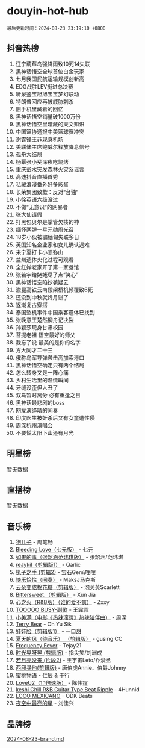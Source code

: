 # douyin-hot-hub

`最后更新时间：2024-08-23 23:19:10 +0800`

## 抖音热榜

1. 辽宁葫芦岛强降雨致10死14失联
1. 黑神话悟空全球首位白金玩家
1. 七月我国民航运输规模创新高
1. EDG战胜LEV挺进总决赛
1. 听泉鉴宝旭旭宝宝梦幻联动
1. 特朗普回应再被威胁刺杀
1. 旧手机里藏着的回忆
1. 黑神话悟空销量破1000万份
1. 黑神话悟空里暗藏的天文知识
1. 中国篮协通报中美篮球赛冲突
1. 谢霆锋王菲现身机场
1. 美联储主席鲍威尔释放降息信号
1. 孤舟大结局
1. 杨幂张小斐深夜吃烧烤
1. 重庆彭水突发森林火灾系谣言
1. 高迪抖音直播首秀
1. 私藏浪漫番外好多彩蛋
1. 长荣集团致歉：反对“台独”
1. 小徐英语六级没过
1. 不做“无意识”的网暴者
1. 张大仙请假
1. 打黑包贝尔是掌管欠揍的神
1. 缅怀两弹一星元勋周光召
1. 18岁小伙被骗缅甸失联多日
1. 英国知名企业家和女儿确认遇难
1. 来宁夏打卡小须弥山
1. 兰州遗体火化过程可观看
1. 全红婵老家开了第一家餐馆
1. 张若宇给姥姥尽了点“笑心”
1. 黑神话悟空陷抄袭疑云
1. 渝昆高铁云南段架桥机倾覆致6死
1. 还没到中秋就馋月饼了
1. 返潮复古穿搭
1. 泰国坠机事件中国乘客遗体已找到
1. 张晚意王楚然柳舟记决裂
1. 孙颖莎现身甘肃校园
1. 菩提老祖 悟空最好的师父
1. 我忘了说 最美的是你的名字
1. 方大同才二十三
1. 俄称乌军导弹袭击高加索港口
1. 黑神话悟空确定只有两个结局
1. 怎么转身又是一阵心痛
1. 乡村生活里的温情瞬间
1. 牙缝没歪但人丑了
1. 双鸟暂时离分 必有重逢之日
1. 黑神话最悲剧的boss
1. 网友演绎晴的间奏
1. 印度医生被奸杀后又有女童遭性侵
1. 周深杭州演唱会
1. 不要慌太阳下山还有月光

## 明星榜

暂无数据

## 直播榜

暂无数据

## 音乐榜

1. [狗儿子](https://sf3-cdn-tos.douyinstatic.com/obj/tos-cn-ve-2774/osvuItF7HhQ8nfz5BHDCMbu5ZOmgxBGtmcEpfn) - 周笔畅
1. [Bleeding Love（七元版）](https://sf3-cdn-tos.douyinstatic.com/obj/tos-cn-ve-2774/oEgC9eZFHQ1MfSRnrfkzFp8AayDWqAQMABBgUs) - 七元
1. [如果的事（张韶涵范玮琪版）](https://sf5-hl-cdn-tos.douyinstatic.com/obj/tos-cn-ve-2774/owI7MDDyzHddFIDNOFiTf8qYP1fafEiAgmjsCv) - 张韶涵/范玮琪
1. [reaykil（剪辑版1）](https://sf5-hl-cdn-tos.douyinstatic.com/obj/tos-cn-ve-2774/osSIWpEdiiBoAWKQMsIBhmw1wUEJn5z20ANfA9) - Qarlic
1. [执子之手 (剪辑2)](https://sf5-hl-cdn-tos.douyinstatic.com/obj/tos-cn-ve-2774/oUoZLQjCc31XzqsBnBQUNgeKtYPBcgbFDwtfcu) - 宝石Gem\哩哩
1. [快乐恰恰（间奏）](https://sf5-hl-cdn-tos.douyinstatic.com/obj/tos-cn-ve-2774/oMesum3HvWQXJxuMFeVYzf54o2QzH5aEBPOCAn) - MaksJ马克斯
1. [云朵变成棉花糖（剪辑版）](https://sf3-cdn-tos.douyinstatic.com/obj/tos-cn-ve-2774/o8LC84GQLALFfXeyJmh8KE61byVQYMMeAZLfEI) - 泡芙芙Scarlett
1. [Bittersweet.（剪辑版）](https://sf5-hl-cdn-tos.douyinstatic.com/obj/tos-cn-ve-2774/oIR5xcAceFQosUeHXGzNQpCesIBELaANA2RYoJ) - Xun Jia
1. [心之火（R&B版）（谁的爱不疯）](https://sf5-hl-cdn-tos.douyinstatic.com/obj/tos-cn-ve-2774/okemkEDaIBBE3OosftCgMxlFkLQZRw37t36ZQv) - Zxxy
1. [TOOOOO BUSY-副歌](https://sf5-hl-cdn-tos.douyinstatic.com/obj/tos-cn-ve-2774/o0fmjGZetNDjSM5EimFs2QlzBg30YgByJMRQrC) - 王霏霏
1. [小美满（电影《热辣滚烫》热辣陪伴曲）](https://sf5-hl-cdn-tos.douyinstatic.com/obj/tos-cn-ve-2774/o0GAn2lSgfZIDUgtevCGDQYnFg4CwnrBaxbTZL) - 周深
1. [Terry Bear](https://sf5-hl-cdn-tos.douyinstatic.com/obj/tos-cn-ve-2774/oY98zQoBzAv3LMriiCP1nBInWAHWfS2wisMjSc) - Oh Yu Sik
1. [娃娃脸（剪辑版1）](https://sf5-hl-cdn-tos.douyinstatic.com/obj/tos-cn-ve-2774/oIimSCgQoNUePTAZ1Ba7TeADY4KetGYsVFeaaB) - 一口甜
1. [夏天的风（纯音乐） （剪辑版）](https://sf5-hl-cdn-tos.douyinstatic.com/obj/tos-cn-ve-2774/oUzLjBZZFQAoNRmGokEeD5zfQCObp6UeFAnTa6) - gusing CC
1. [Frequency Fever](https://sf5-hl-cdn-tos.douyinstatic.com/obj/tos-cn-ve-2774/os94PCgvfCQSGh1ogDZmrFB6eEACFtZXwHEYHh) - Tejay21
1. [时光晃呀晃 (剪辑版)](https://sf3-cdn-tos.douyinstatic.com/obj/tos-cn-ve-2774/o8ACeQem3gwI1x3GIYGAfKG0LJebKFRJDwRwyW) - 指尖笑/刘洲成
1. [若月亮没来 (片段2)](https://sf5-hl-cdn-tos.douyinstatic.com/obj/tos-cn-ve-2774/ocQavLLjkCOeDxGyYeIMGgNAIwJ0QXE1Ve3Fzv) - 王宇宙Leto/乔浚丞
1. [西厢寻他(剪辑版)](https://sf5-hl-cdn-tos.douyinstatic.com/obj/tos-cn-ve-2774/oUsAVfAQKlRNxEv5qxvIB8o5qmIWUcXbzJKJhw) - 唐伯虎Annie、伯爵Johnny
1. [蜜桃物语](https://sf5-hl-cdn-tos.douyinstatic.com/obj/tos-cn-ve-2774/oIhOSCZtIACtYU4XQkngiW9kCBfVD1Fz9IYeqL) - 仁辰 & 于行
1. [LoveU2（1.1倍速版）](https://sf5-hl-cdn-tos.douyinstatic.com/obj/tos-cn-ve-2774/oQMeDffLaEmgMwgCOEMAFCI6INzoFPgWdD0rsa) - 陈伟霆
1. [keshi Chill R&B Guitar Type Beat Ripple](https://sf5-hl-cdn-tos.douyinstatic.com/obj/tos-cn-ve-2774/okQIfmitAB3HpgZQo0YCEFEACcDhQngn0fkFIC) - 4Hunnid
1. [LOCO MEXICANO](https://sf3-cdn-tos.douyinstatic.com/obj/tos-cn-ve-2774/owxVoxJorA4ILBfsMAjU6t7O1xW9w0tS7EYzh6) - ODK Beats
1. [夜空中最亮的星](https://sf6-cdn-tos.douyinstatic.com/obj/tos-cn-ve-2774/o4IfgGwqqnFeXEMGaS8JBzJAdayAaCeoxqbjCD) - 刘佳兴

## 品牌榜

[2024-08-23-brand.md](2024-08-23-brand.md)
